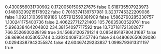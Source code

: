 0.4300556031700902 0.17200501505727675 false
0.618735507923973 0.14803299215178922 false
0.7018374139757981 0.3237745322209086 false
1.0921310396169186 1.857912599381909 false
1.5862790285330757 1.100241175400736 false
2.406227712721403 105.76635303529761 true
5.996338464204802 234.38154097717592 true
13.707181721302877 766.5526930288198 true
24.156831202791214 0.08548918780431687 false
38.869644053055744 0.33020409735157746 false
34.648062650629086 0.02943387942055874 false
42.60467429233837 1.0998793613311197 true
